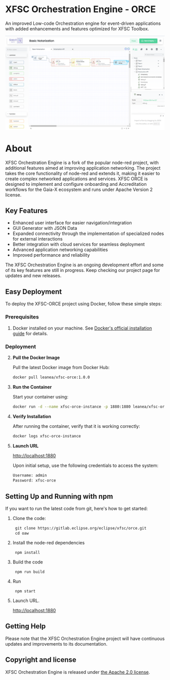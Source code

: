 # XFSC Orchestration Engine - ORCE

An improved Low-code Orchestration engine for event-driven applications with added enhancements and features optimized for XFSC Toolbox.

![XFSC Orchestration Engine: Low-code programming for event-driven applications](orce.png)

# About

XFSC Orchestration Engine is a fork of the popular node-red project, with additional features aimed at improving application networking. The project takes the core functionality of node-red and extends it, making it easier to create complex networked applications and services. XFSC ORCE is designed to implement and configure onboarding and Accreditation workflows for the Gaia-X ecosystem and runs under Apache Version 2 license.

## Key Features

- Enhanced user interface for easier navigation/integration
- GUI Generator with JSON Data
- Expanded connectivity through the implementation of specialized nodes for external interactions
- Better integration with cloud services for seamless deployment
- Advanced application networking capabilities
- Improved performance and reliability

The XFSC Orchestration Engine is an ongoing development effort and some of its key features are still in progress. Keep checking our project page for updates and new releases.


## Easy Deployment

To deploy the XFSC-ORCE project using Docker, follow these simple steps:

### Prerequisites

1. Docker installed on your machine. See [Docker's official installation guide](https://docs.docker.com/get-docker/) for details.

### Deployment

2. **Pull the Docker Image**
   
   Pull the latest Docker image from Docker Hub:
   ```bash
   docker pull leanea/xfsc-orce:1.0.0

3. **Run the Container**
   
   Start your container using:
   ```bash
   docker run -d --name xfsc-orce-instance -p 1880:1880 leanea/xfsc-orce:1.0.0

4. **Verify Installation**
   
   After running the container, verify that it is working correctly:
   ```bash
   docker logs xfsc-orce-instance

5. **Launch URL**
		
	<http://localhost:1880>

   Upon initial setup, use the following credentials to access the system:
   ```bash
   Username: admin
   Password: xfsc-orce

## Setting Up and Running with npm

If you want to run the latest code from git, here's how to get started:

1. Clone the code:

        git clone https://gitlab.eclipse.org/eclipse/xfsc/orce.git
        cd oaw

2. Install the node-red dependencies

        npm install

3. Build the code

        npm run build

4. Run

        npm start
		
5. Launch URL.
		
	<http://localhost:1880>


## Getting Help

Please note that the XFSC Orchestration Engine project will have continuous updates and improvements to its documentation.



## Copyright and license

XFSC Orchestration Engine is released under [the Apache 2.0 license](LICENSE).
